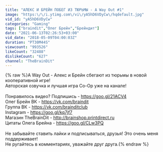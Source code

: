```yaml
---
title: "АЛЕКС И БРЕЙН ПОБЕГ ИЗ ТЮРЬМЫ - A Way Out #1"
image: "https:\/\/i.ytimg.com\/vi\/yA5hD6VDyCw\/hqdefault.jpg"
vid_id: "yA5hD6VDyCw"
categories: "Gaming"
tags: ["braindit","Олег Брейн","Брейндит"]
date: "2021-06-13T02:26:53+03:00"
vid_date: "2018-05-09T04:00:03Z"
duration: "PT30M44S"
viewcount: "993526"
likeCount: "32488"
dislikeCount: "627"
channel: "TheBrainDit"
---
```

{% raw %}A Way Out - Алекс и Брейн сбегают из тюрьмы в новой кооперативной игре!<br />Авторская озвучка и лучшая игра Co-Op уже на канале!<br /><br />Понравилось видео? Подпишись - <a rel="nofollow" target="blank" href="https://goo.gl/21ACV4">https://goo.gl/21ACV4</a><br />Олег Брейн ВК - <a rel="nofollow" target="blank" href="https://vk.com/braindit">https://vk.com/braindit</a><br />Группа ВК - <a rel="nofollow" target="blank" href="https://vk.com/brainditclub">https://vk.com/brainditclub</a><br />Instagram - <a rel="nofollow" target="blank" href="https://goo.gl/kq7jf7">https://goo.gl/kq7jf7</a><br />Магазин TheBrainDit - <a rel="nofollow" target="blank" href="http://brainshop.printdirect.ru">http://brainshop.printdirect.ru</a><br />Цитаты Олега Брейна - <a rel="nofollow" target="blank" href="https://goo.gl/CLw3PQ">https://goo.gl/CLw3PQ</a><br /><br />Не забывайте ставить лайки и подписываться, друзья! Это очень меня поддерживает!<br />Не ругайтесь в комментариях, уважайте друг друга.{% endraw %}

